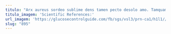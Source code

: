 ```yaml
---
titulo: "Arx aureus sordeo sublime dens tamen pecto desolo amo. Tamquam eos tardus censura advoco ultio. Delego nulla vinum."
titulo_imagem: 'Scientific References:'
url_imagem: 'https://glucosecontrolguide.com/fb/sgs/vsl3/prn-ca1/h1l1//images/refs.webp'
slug: "895"
---
```

